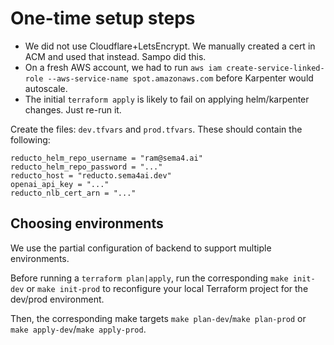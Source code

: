 # One-time setup steps

* We did not use Cloudflare+LetsEncrypt. We manually created a cert in ACM and used that instead. Sampo did this.
* On a fresh AWS account, we had to run `aws iam create-service-linked-role --aws-service-name spot.amazonaws.com` before Karpenter would autoscale.
* The initial `terraform apply` is likely to fail on applying helm/karpenter changes. Just re-run it.

Create the files: `dev.tfvars` and `prod.tfvars`. These should contain the following:

```
reducto_helm_repo_username = "ram@sema4.ai"
reducto_helm_repo_password = "..."
reducto_host = "reducto.sema4ai.dev"
openai_api_key = "..."
reducto_nlb_cert_arn = "..."
```

## Choosing environments

We use the partial configuration of backend to support multiple environments.

Before running a `terraform plan|apply`, run the corresponding `make init-dev` or `make init-prod` to
reconfigure your local Terraform project for the dev/prod environment.

Then, the corresponding make targets `make plan-dev`/`make plan-prod` or `make apply-dev`/`make apply-prod`.
